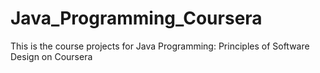 # Java_Programming_Coursera
This is the course projects for Java Programming: Principles of Software Design on Coursera
